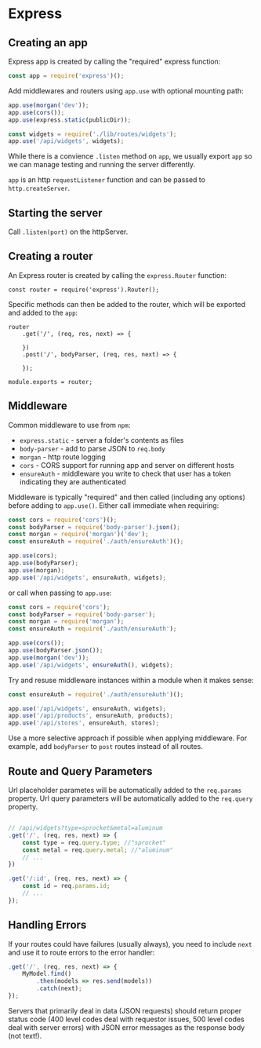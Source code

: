 Express
===

## Creating an app

Express app is created by calling the "required" express function:

```js
const app = require('express')();
```

Add middlewares and routers using `app.use` with optional mounting path:

```js
app.use(morgan('dev'));
app.use(cors());
app.use(express.static(publicDir));

const widgets = require('./lib/routes/widgets');
app.use('/api/widgets', widgets);
```

While there is a convience `.listen` method on `app`, we usually export `app` so we
can manage testing and running the server differently. 

`app` is an http `requestListener` function and can be passed to `http.createServer`.

## Starting the server

Call `.listen(port)` on the httpServer.

## Creating a router

An Express router is created by calling the `express.Router` function:

```
const router = require('express').Router();
```

Specific methods can then be added to the router, which will be exported and added to the `app`:

```
router
    .get('/', (req, res, next) => {

    })
    .post('/', bodyParser, (req, res, next) => {

    });

module.exports = router;
```

## Middleware

Common middleware to use from `npm`:

* `express.static` - server a folder's contents as files
* `body-parser` - add to parse JSON to `req.body`
* `morgan` - http route logging
* `cors` - CORS support for running app and server on different hosts
* `ensureAuth` - middleware you write to check that user has a token indicating they are authenticated

Middleware is typically "required" and then called (including any options) before adding to `app.use()`.
Either call immediate when requiring:

```js
const cors = require('cors')();
const bodyParser = require('body-parser').json();
const morgan = require('morgan')('dev');
const ensureAuth = require('./auth/ensureAuth')();

app.use(cors);
app.use(bodyParser);
app.use(morgan);
app.use('/api/widgets', ensureAuth, widgets);
```

or call when passing to `app.use`:

```js
const cors = require('cors');
const bodyParser = require('body-parser');
const morgan = require('morgan');
const ensureAuth = require('./auth/ensureAuth');

app.use(cors());
app.use(bodyParser.json());
app.use(morgan('dev'));
app.use('/api/widgets', ensureAuth(), widgets);
```

Try and resuse middleware instances within a module when it makes sense:

```js
const ensureAuth = require('./auth/ensureAuth')();

app.use('/api/widgets', ensureAuth, widgets);
app.use('/api/products', ensureAuth, products);
app.use('/api/stores', ensureAuth, stores);
```

Use a more selective approach if possible when applying middleware. 
For example, add `bodyParser` to `post` routes instead of all routes.

## Route and Query Parameters

Url placeholder parametes will be automatically added to the `req.params` property.
Url query parameters will be automatically added to the `req.query` property.

```js

// /api/widgets?type=sprocket&metal=aluminum
.get('/', (req, res, next) => {
    const type = req.query.type; //"sprocket"
    const metal = req.query.metal; //"aluminum"
    // ...
})

.get('/:id', (req, res, next) => {
    const id = req.params.id;
    // ...
});
```

## Handling Errors

If your routes could have failures (usually always), you need to include `next` and use 
it to route errors to the error handler:

```js
.get('/', (req, res, next) => {
    MyModel.find()
        .then(models => res.send(models))
        .catch(next);
});
```

Servers that primarily deal in data (JSON requests) should return proper status code 
(400 level codes deal with requestor issues, 500 level codes deal with server errors)
with JSON error messages as the response body (not text!).


